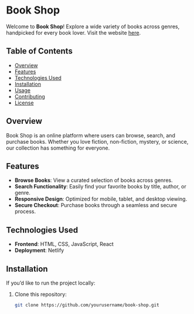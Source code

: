 # Book Shop

Welcome to **Book Shop**! Explore a wide variety of books across genres, handpicked for every book lover. Visit the website [here](https://khalid-book-shop.netlify.app).

## Table of Contents

- [Overview](#overview)
- [Features](#features)
- [Technologies Used](#technologies-used)
- [Installation](#installation)
- [Usage](#usage)
- [Contributing](#contributing)
- [License](#license)

## Overview

Book Shop is an online platform where users can browse, search, and purchase books. Whether you love fiction, non-fiction, mystery, or science, our collection has something for everyone.

## Features

- **Browse Books**: View a curated selection of books across genres.
- **Search Functionality**: Easily find your favorite books by title, author, or genre.
- **Responsive Design**: Optimized for mobile, tablet, and desktop viewing.
- **Secure Checkout**: Purchase books through a seamless and secure process.

## Technologies Used

- **Frontend**: HTML, CSS, JavaScript, React
- **Deployment**: Netlify

## Installation

If you’d like to run the project locally:

1. Clone this repository:
   ```bash
   git clone https://github.com/yourusername/book-shop.git
